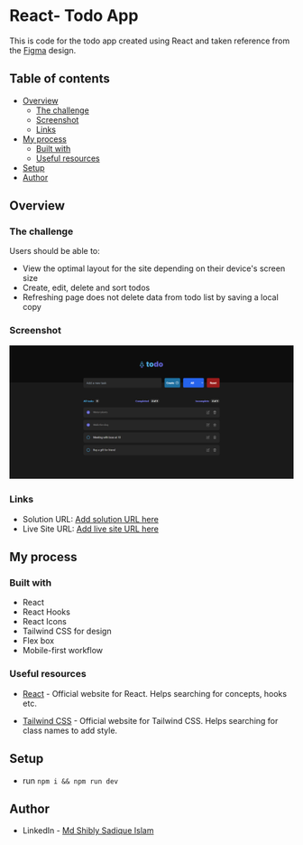 # React- Todo App

This is code for the todo app created using React and taken reference from the [Figma](https://www.figma.com/file/TPpfCmc2zp61ww6SWGnOgd/ToDo-Tutorial?node-id=101%3A98&t=k6oKZ03bIx9zx0Ti-0) design.

## Table of contents

- [Overview](#overview)
  - [The challenge](#the-challenge)
  - [Screenshot](#screenshot)
  - [Links](#links)
- [My process](#my-process)
  - [Built with](#built-with)
  - [Useful resources](#useful-resources)
- [Setup](#setup)
- [Author](#author)

## Overview

### The challenge

Users should be able to:

- View the optimal layout for the site depending on their device's screen size
- Create, edit, delete and sort todos
- Refreshing page does not delete data from todo list by saving a local copy

### Screenshot

![](./design/desktop-preview.png)

### Links

- Solution URL: [Add solution URL here](https://your-solution-url.com)
- Live Site URL: [Add live site URL here](https://shibly-todo.netlify.app)

## My process

### Built with

- React
- React Hooks
- React Icons
- Tailwind CSS for design
- Flex box
- Mobile-first workflow

### Useful resources

- [React](https://reactjs.org/docs/getting-started.html) - Official website for React. Helps searching for concepts, hooks etc.

- [Tailwind CSS](https://tailwindcss.com/docs/installation) - Official website for Tailwind CSS. Helps searching for class names to add style.

## Setup

- run `npm i && npm run dev`

## Author

- LinkedIn - [Md Shibly Sadique Islam](https://www.linkedin.com/in/md-shibly-sadique-islam-092a10203/)
